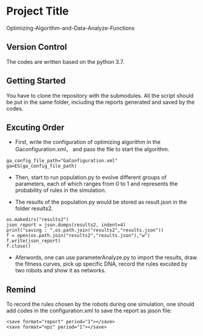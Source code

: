 # Project Title
Optimizing-Algorithm-and-Data-Analyze-Functions

## Version Control
The codes are written based on the python 3.7.

## Getting Started
You have to clone the repository with the submodules.
All the script should be put in the same folder, inciuding the reports generated and saved by the codes.

## Excuting Order
* First, write the configuration of optimizing algorithm in the Gaconfiguration.xml， and pass the file to start the algorithm.
```
ga_config_file_path="GaConfiguration.xml"
ga=ES(ga_config_file_path)
```

* Then, start to run population.py to evolve different groups of parameters, each of which ranges from 0 to 1 and represents the probability of rules in the simulation.

* The results of the population.py would be stored as result.json in the folder results2.
```
os.makedirs("results2")    
json_report = json.dumps(results2, indent=4)
print("saving : ",os.path.join("results2","results.json"))
f = open(os.path.join("results2","results.json"),"w")
f.write(json_report)
f.close()
```
* Aferwords, one can use parameterAnalyze.py to import the results, draw the fitness curves, pick up specific DNA, record the rules excuted by two robots and show it as networks.

## Remind
To record the rules chosen by the robots during one simulation, one should add codes in the configuration.xml to save the report as jason file:
```
<save format="report" period="1"></save> 
<save format="npz" period="1"></save>		
```
